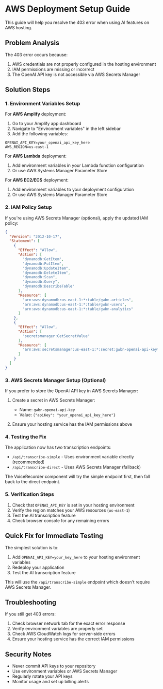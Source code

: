# AWS Deployment Setup Guide

This guide will help you resolve the 403 error when using AI features on AWS hosting.

## Problem Analysis

The 403 error occurs because:
1. AWS credentials are not properly configured in the hosting environment
2. IAM permissions are missing or incorrect
3. The OpenAI API key is not accessible via AWS Secrets Manager

## Solution Steps

### 1. Environment Variables Setup

For **AWS Amplify** deployment:
1. Go to your Amplify app dashboard
2. Navigate to "Environment variables" in the left sidebar
3. Add the following variables:

```env
OPENAI_API_KEY=your_openai_api_key_here
AWS_REGION=us-east-1
```

For **AWS Lambda** deployment:
1. Add environment variables in your Lambda function configuration
2. Or use AWS Systems Manager Parameter Store

For **AWS EC2/ECS** deployment:
1. Add environment variables to your deployment configuration
2. Or use AWS Systems Manager Parameter Store

### 2. IAM Policy Setup

If you're using AWS Secrets Manager (optional), apply the updated IAM policy:

```json
{
  "Version": "2012-10-17",
  "Statement": [
    {
      "Effect": "Allow",
      "Action": [
        "dynamodb:GetItem",
        "dynamodb:PutItem",
        "dynamodb:UpdateItem",
        "dynamodb:DeleteItem",
        "dynamodb:Scan",
        "dynamodb:Query",
        "dynamodb:DescribeTable"
      ],
      "Resource": [
        "arn:aws:dynamodb:us-east-1:*:table/gwbn-articles",
        "arn:aws:dynamodb:us-east-1:*:table/gwbn-users",
        "arn:aws:dynamodb:us-east-1:*:table/gwbn-analytics"
      ]
    },
    {
      "Effect": "Allow",
      "Action": [
        "secretsmanager:GetSecretValue"
      ],
      "Resource": [
        "arn:aws:secretsmanager:us-east-1:*:secret:gwbn-openai-api-key*"
      ]
    }
  ]
}
```

### 3. AWS Secrets Manager Setup (Optional)

If you prefer to store the OpenAI API key in AWS Secrets Manager:

1. Create a secret in AWS Secrets Manager:
   - Name: `gwbn-openai-api-key`
   - Value: `{"apiKey": "your_openai_api_key_here"}`

2. Ensure your hosting service has the IAM permissions above

### 4. Testing the Fix

The application now has two transcription endpoints:
- `/api/transcribe-simple` - Uses environment variable directly (recommended)
- `/api/transcribe-direct` - Uses AWS Secrets Manager (fallback)

The VoiceRecorder component will try the simple endpoint first, then fall back to the direct endpoint.

### 5. Verification Steps

1. Check that `OPENAI_API_KEY` is set in your hosting environment
2. Verify the region matches your AWS resources (`us-east-1`)
3. Test the AI transcription feature
4. Check browser console for any remaining errors

## Quick Fix for Immediate Testing

The simplest solution is to:
1. Add `OPENAI_API_KEY=your_key_here` to your hosting environment variables
2. Redeploy your application
3. Test the AI transcription feature

This will use the `/api/transcribe-simple` endpoint which doesn't require AWS Secrets Manager.

## Troubleshooting

If you still get 403 errors:
1. Check browser network tab for the exact error response
2. Verify environment variables are properly set
3. Check AWS CloudWatch logs for server-side errors
4. Ensure your hosting service has the correct IAM permissions

## Security Notes

- Never commit API keys to your repository
- Use environment variables or AWS Secrets Manager
- Regularly rotate your API keys
- Monitor usage and set up billing alerts

